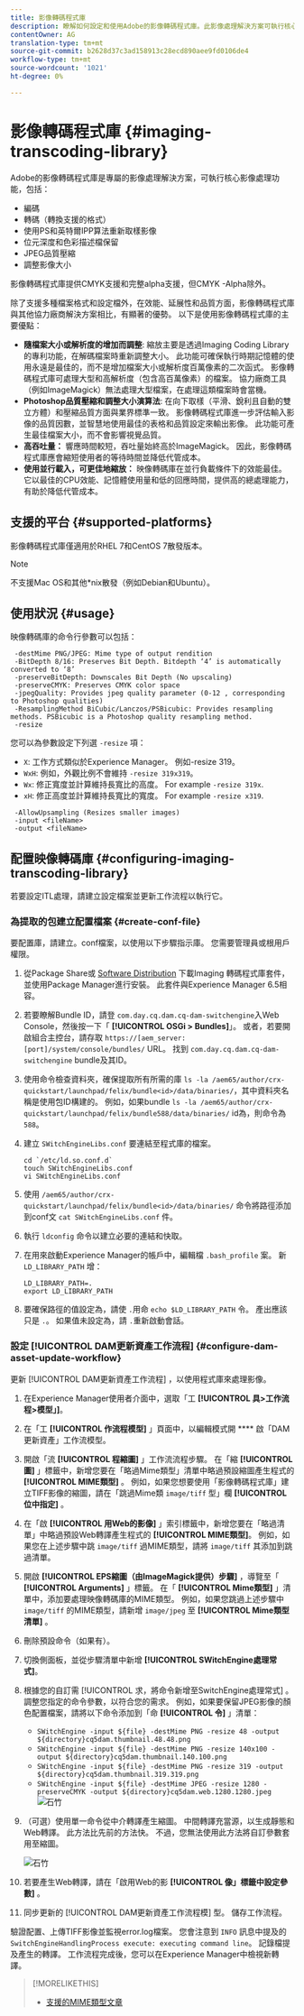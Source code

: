 ```yaml
---
title: 影像轉碼程式庫
description: 瞭解如何設定和使用Adobe的影像轉碼程式庫。此影像處理解決方案可執行核心影像處理功能，包括編碼、轉碼、影像重新取樣和影像大小調整。
contentOwner: AG
translation-type: tm+mt
source-git-commit: b2628d37c3ad158913c28ecd890aee9fd0106de4
workflow-type: tm+mt
source-wordcount: '1021'
ht-degree: 0%

---
```



# 影像轉碼程式庫 {#imaging-transcoding-library}

Adobe的影像轉碼程式庫是專屬的影像處理解決方案，可執行核心影像處理功能，包括：

* 編碼
* 轉碼（轉換支援的格式）
* 使用PS和英特爾IPP算法重新取樣影像
* 位元深度和色彩描述檔保留
* JPEG品質壓縮
* 調整影像大小

影像轉碼程式庫提供CMYK支援和完整alpha支援，但CMYK -Alpha除外。

除了支援多種檔案格式和設定檔外，在效能、延展性和品質方面，影像轉碼程式庫與其他協力廠商解決方案相比，有顯著的優勢。 以下是使用影像轉碼程式庫的主要優點：

* **隨檔案大小或解析度的增加而調整**: 縮放主要是透過Imaging Coding Library的專利功能，在解碼檔案時重新調整大小。 此功能可確保執行時期記憶體的使用永遠是最佳的，而不是增加檔案大小或解析度百萬像素的二次函式。 影像轉碼程式庫可處理大型和高解析度（包含高百萬像素）的檔案。 協力廠商工具（例如ImageMagick）無法處理大型檔案，在處理這類檔案時會當機。
* **Photoshop品質壓縮和調整大小演算法**: 在向下取樣（平滑、銳利且自動的雙立方體）和壓縮品質方面與業界標準一致。 影像轉碼程式庫進一步評估輸入影像的品質因數，並智慧地使用最佳的表格和品質設定來輸出影像。 此功能可產生最佳檔案大小，而不會影響視覺品質。
* **高吞吐量：** 響應時間較短，吞吐量始終高於ImageMagick。 因此，影像轉碼程式庫應會縮短使用者的等待時間並降低代管成本。
* **使用並行載入，可更佳地縮放：** 映像轉碼庫在並行負載條件下的效能最佳。 它以最佳的CPU效能、記憶體使用量和低的回應時間，提供高的總處理能力，有助於降低代管成本。

## 支援的平台 {#supported-platforms}

影像轉碼程式庫僅適用於RHEL 7和CentOS 7散發版本。

>[!NOTE]
>
>不支援Mac OS和其他*nix散發（例如Debian和Ubuntu）。

## 使用狀況 {#usage}

映像轉碼庫的命令行參數可以包括：

```shell
 -destMime PNG/JPEG: Mime type of output rendition
 -BitDepth 8/16: Preserves Bit Depth. Bitdepth ‘4’ is automatically converted to ‘8’
 -preserveBitDepth: Downscales Bit Depth (No upscaling)
 -preserveCMYK: Preserves CMYK color space
 -jpegQuality: Provides jpeg quality parameter (0-12 , corresponding to Photoshop qualities)
 -ResamplingMethod BiCubic/Lanczos/PSBicubic: Provides resampling methods. PSBicubic is a Photoshop quality resampling method.
 -resize
```

您可以為參數設定下列選 `-resize` 項：

* `X`: 工作方式類似於Experience Manager。 例如-resize 319。
* `WxH`: 例如，外觀比例不會維持 `-resize 319x319`。
* `Wx`: 修正寬度並計算維持長寬比的高度。 For example `-resize 319x`.
* `xH`: 修正高度並計算維持長寬比的寬度。 For example `-resize x319`.

```shell
 -AllowUpsampling (Resizes smaller images)
 -input <fileName>
 -output <fileName>
```

## 配置映像轉碼庫 {#configuring-imaging-transcoding-library}

若要設定ITL處理，請建立設定檔案並更新工作流程以執行它。

### 為提取的包建立配置檔案 {#create-conf-file}

要配置庫，請建立。conf檔案，以使用以下步驟指示庫。 您需要管理員或根用戶權限。

1. 從Package Share或 [Software Distribution](https://www.adobeaemcloud.com/content/marketplace/marketplaceProxy.html?packagePath=/content/companies/public/adobe/packages/aem630/product/assets/aem-assets-imaging-transcoding-library-pkg) 下載Imaging [](https://experience.adobe.com/#/downloads/content/software-distribution/en/aem.html?package=/content/software-distribution/en/details.html/content/dam/aem/public/adobe/packages/aem630/product/assets/aem-assets-imaging-transcoding-library-pkg) 轉碼程式庫套件，並使用Package Manager進行安裝。 此套件與Experience Manager 6.5相容。

1. 若要瞭解Bundle ID，請登 `com.day.cq.dam.cq-dam-switchengine`入Web Console，然後按一下「 **[!UICONTROL OSGi > Bundles]**」。 或者，若要開啟組合主控台，請存取 `https://[aem_server:[port]/system/console/bundles/` URL。 找到 `com.day.cq.dam.cq-dam-switchengine` bundle及其ID。

1. 使用命令檢查資料夾，確保提取所有所需的庫 `ls -la /aem65/author/crx-quickstart/launchpad/felix/bundle<id>/data/binaries/`，其中資料夾名稱是使用包ID構建的。 例如，如果bundle `ls -la /aem65/author/crx-quickstart/launchpad/felix/bundle588/data/binaries/` id為，則命令為 `588`。

1. 建立 `SWitchEngineLibs.conf` 要連結至程式庫的檔案。

   ```shell
   cd `/etc/ld.so.conf.d`
   touch SWitchEngineLibs.conf
   vi SWitchEngineLibs.conf
   ```

1. 使用 `/aem65/author/crx-quickstart/launchpad/felix/bundle<id>/data/binaries/` 命令將路徑添加到conf文 `cat SWitchEngineLibs.conf` 件。

1. 執行 `ldconfig` 命令以建立必要的連結和快取。

1. 在用來啟動Experience Manager的帳戶中，編輯檔 `.bash_profile` 案。 新 `LD_LIBRARY_PATH` 增：

   ```shell
   LD_LIBRARY_PATH=.
   export LD_LIBRARY_PATH
   ```

1. 要確保路徑的值設定為，請使 `.`用命 `echo $LD_LIBRARY_PATH` 令。 產出應該只是 `.`。 如果值未設定為，請 `.`重新啟動會話。

### 設定 [!UICONTROL DAM更新資產工作流程] {#configure-dam-asset-update-workflow}

更新 [!UICONTROL DAM更新資產工作流程] ，以使用程式庫來處理影像。

1. 在Experience Manager使用者介面中，選取「工 **[!UICONTROL 具>工作流程>模型」]**。

1. 在「工 **[!UICONTROL 作流程模型]** 」頁面中，以編輯模式開 **** 啟「DAM更新資產」工作流模型。

1. 開啟「流 **[!UICONTROL 程縮圖]** 」工作流流程步驟。 在「縮 **[!UICONTROL 圖]** 」標籤中，新增您要在「略過Mime類型」清單中略過預設縮圖產生程式的 **[!UICONTROL MIME類型]** 。
例如，如果您想要使用「影像轉碼程式庫」建立TIFF影像的縮圖，請在「跳過Mime類 `image/tiff` 型」欄 **[!UICONTROL 位中指定]** 。

1. 在「啟 **[!UICONTROL 用Web的影像]** 」索引標籤中，新增您要在「略過清單」中略過預設Web轉譯產生程式的 **[!UICONTROL MIME類型]**。 例如，如果您在上述步驟中跳 `image/tiff` 過MIME類型，請將 `image/tiff` 其添加到跳過清單。

1. 開啟 **[!UICONTROL EPS縮圖（由ImageMagick提供）步驟]** ，導覽至「 **[!UICONTROL Arguments]** 」標籤。 在「 **[!UICONTROL Mime類型]** 」清單中，添加要處理映像轉碼庫的MIME類型。 例如，如果您跳過上述步驟中 `image/tiff` 的MIME類型，請新增 `image/jpeg` 至 **[!UICONTROL Mime類型清單]** 。

1. 刪除預設命令（如果有）。

1. 切換側面板，並從步驟清單中新增 **[!UICONTROL SWitchEngine處理常式]**。

1. 根據您的自訂需 [!UICONTROL 求，將命令新增至SwitchEngine處理常式] 。 調整您指定的命令參數，以符合您的需求。 例如，如果要保留JPEG影像的顏色配置檔案，請將以下命令添加到「命 **[!UICONTROL 令]** 」清單：

   * `SWitchEngine -input ${file} -destMime PNG -resize 48 -output ${directory}cq5dam.thumbnail.48.48.png`
   * `SWitchEngine -input ${file} -destMime PNG -resize 140x100 -output ${directory}cq5dam.thumbnail.140.100.png`
   * `SWitchEngine -input ${file} -destMime PNG -resize 319 -output ${directory}cq5dam.thumbnail.319.319.png`
   * `SWitchEngine -input ${file} -destMime JPEG -resize 1280 -preserveCMYK -output ${directory}cq5dam.web.1280.1280.jpeg`
   ![石竹](assets/chlimage_1-199.png)

1. （可選）使用單一命令從中介轉譯產生縮圖。 中間轉譯充當源，以生成靜態和Web轉譯。 此方法比先前的方法快。 不過，您無法使用此方法將自訂參數套用至縮圖。

   ![石竹](assets/chlimage_1-200.png)

1. 若要產生Web轉譯，請在「啟用Web的影 **[!UICONTROL 像」標籤中設定參數]** 。

1. 同步更新的 [!UICONTROL DAM更新資產工作流程模] 型。 儲存工作流程。

驗證配置、上傳TIFF影像並監視error.log檔案。 您會注意到 `INFO` 訊息中提及的 `SwitchEngineHandlingProcess execute: executing command line`。 記錄檔提及產生的轉譯。 工作流程完成後，您可以在Experience Manager中檢視新轉譯。

>[!MORELIKETHIS]
>
>* [支援的MIME類型文章](assets-formats.md#supported-image-transcoding-library)

